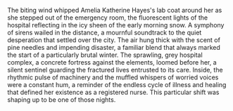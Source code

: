 The biting wind whipped Amelia Katherine Hayes's lab coat around her as she stepped out of the emergency room, the fluorescent lights of the hospital reflecting in the icy sheen of the early morning snow.  A symphony of sirens wailed in the distance, a mournful soundtrack to the quiet desperation that settled over the city.  The air hung thick with the scent of pine needles and impending disaster, a familiar blend that always marked the start of a particularly brutal winter.  The sprawling, grey hospital complex, a concrete fortress against the elements, loomed before her, a silent sentinel guarding the fractured lives entrusted to its care.  Inside, the rhythmic pulse of machinery and the muffled whispers of worried voices were a constant hum, a reminder of the endless cycle of illness and healing that defined her existence as a registered nurse.  This particular shift was shaping up to be one of those nights.
